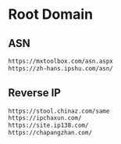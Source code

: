 # Root Domain

## ASN

```bash
https://mxtoolbox.com/asn.aspx
https://zh-hans.ipshu.com/asn/
```

## Reverse IP

```bash
https://stool.chinaz.com/same
https://ipchaxun.com/
https://site.ip138.com/
https://chapangzhan.com/
```
